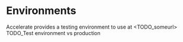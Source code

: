 # Environments

Accelerate provides a testing environment to use at <TODO_someurl>
TODO_Test environment vs production
